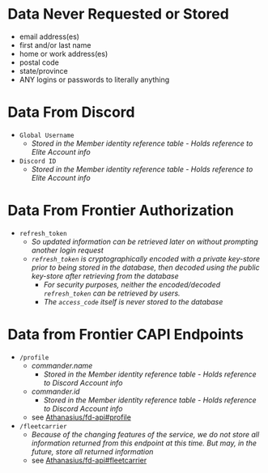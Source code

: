 # Data Never Requested or Stored
- email address(es)
- first and/or last name
- home or work address(es)
- postal code
- state/province
- ANY logins or passwords to literally anything

# Data From Discord
- `Global Username`
  - *Stored in the Member identity reference table - Holds reference to Elite Account info*
- `Discord ID`
  - *Stored in the Member identity reference table - Holds reference to Elite Account info*

# Data From Frontier Authorization
- `refresh_token`
  - *So updated information can be retrieved later on without prompting another login request*
  - *`refresh_token` is cryptographically encoded with a private key-store prior to being stored in the database, then decoded using the public key-store after retrieving from the database*
    - *For security purposes, neither the encoded/decoded `refresh_token` can be retrieved by users.*
    - *The `access_code` itself is never stored to the database*

# Data from Frontier CAPI Endpoints
- `/profile`
  - *commander.name*
    - *Stored in the Member identity reference table - Holds reference to Discord Account info*
  - *commander.id*
    - *Stored in the Member identity reference table - Holds reference to Discord Account info*
  - see [Athanasius/fd-api#profile](https://github.com/Athanasius/fd-api/blob/main/docs/FrontierDevelopments-CAPI-endpoints.md#profile) 
- `/fleetcarrier`
  - *Because of the changing features of the service, we do not store all information returned from this endpoint at this time. But may, in the future, store all returned information*
  - see [Athanasius/fd-api#fleetcarrier](https://github.com/Athanasius/fd-api/blob/main/docs/FrontierDevelopments-CAPI-endpoints.md#fleetcarrier) 
